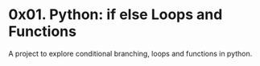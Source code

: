 # 0x01. Python: if else Loops and Functions

A project to explore conditional branching,
loops and functions in python.
